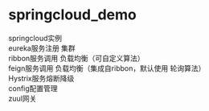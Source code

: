 # springcloud_demo
springcloud实例  
eureka服务注册 集群  
ribbon服务调用 负载均衡（可自定义算法）  
feign服务调用 负载均衡（集成自ribbon，默认使用 轮询算法）  
Hystrix服务熔断降级  
config配置管理  
zuul网关  
